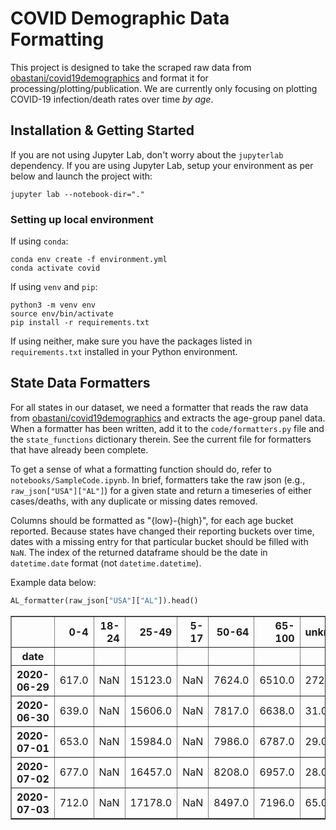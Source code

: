 # COVID Demographic Data Formatting

This project is designed to take the scraped raw data from [obastani/covid19demographics](https://github.com/obastani/covid19demographics) and format it for processing/plotting/publication. We are currently only focusing on plotting COVID-19 infection/death rates over time *by age*. 


## Installation & Getting Started

If you are not using Jupyter Lab, don't worry about the `jupyterlab` dependency. If you are using Jupyter Lab, setup your environment as per below and launch the project with:

```
jupyter lab --notebook-dir="."
```

### Setting up local environment

If using `conda`:

```
conda env create -f environment.yml
conda activate covid
```

If using `venv` and `pip`:

```
python3 -m venv env
source env/bin/activate
pip install -r requirements.txt
```

If using neither, make sure you have the packages listed in `requirements.txt` installed in your Python environment.



## State Data Formatters

For all states in our dataset, we need a formatter that reads the raw data from [obastani/covid19demographics](https://github.com/obastani/covid19demographics) and extracts the age-group panel data. When a formatter has been written, add it to the `code/formatters.py` file and the `state_functions` dictionary therein. See the current file for formatters that have already been complete.

To get a sense of what a formatting function should do, refer to `notebooks/SampleCode.ipynb`. In brief, formatters take the raw json (e.g., `raw_json["USA"]["AL"]`) for a given state and 
return a timeseries of either cases/deaths, with any duplicate or missing dates removed. 

Columns should be formatted as "{low}-{high}", for each age bucket reported. Because states have changed their reporting buckets over time, dates with a missing entry for that particular bucket should be filled with `NaN`. The index of the returned dataframe should be the date in `datetime.date` format (not `datetime.datetime`).

Example data below:

```python
AL_formatter(raw_json["USA"]["AL"]).head()
```

<table border="1" class="dataframe">
  <thead>
    <tr style="text-align: right;">
      <th></th>
      <th>0-4</th>
      <th>18-24</th>
      <th>25-49</th>
      <th>5-17</th>
      <th>50-64</th>
      <th>65-100</th>
      <th>unknown</th>
      <th>5-24</th>
    </tr>
    <tr>
      <th>date</th>
      <th></th>
      <th></th>
      <th></th>
      <th></th>
      <th></th>
      <th></th>
      <th></th>
      <th></th>
    </tr>
  </thead>
  <tbody>
    <tr>
      <th>2020-06-29</th>
      <td>617.0</td>
      <td>NaN</td>
      <td>15123.0</td>
      <td>NaN</td>
      <td>7624.0</td>
      <td>6510.0</td>
      <td>272.0</td>
      <td>6536.0</td>
    </tr>
    <tr>
      <th>2020-06-30</th>
      <td>639.0</td>
      <td>NaN</td>
      <td>15606.0</td>
      <td>NaN</td>
      <td>7817.0</td>
      <td>6638.0</td>
      <td>31.0</td>
      <td>6805.0</td>
    </tr>
    <tr>
      <th>2020-07-01</th>
      <td>653.0</td>
      <td>NaN</td>
      <td>15984.0</td>
      <td>NaN</td>
      <td>7986.0</td>
      <td>6787.0</td>
      <td>29.0</td>
      <td>7003.0</td>
    </tr>
    <tr>
      <th>2020-07-02</th>
      <td>677.0</td>
      <td>NaN</td>
      <td>16457.0</td>
      <td>NaN</td>
      <td>8208.0</td>
      <td>6957.0</td>
      <td>28.0</td>
      <td>7277.0</td>
    </tr>
    <tr>
      <th>2020-07-03</th>
      <td>712.0</td>
      <td>NaN</td>
      <td>17178.0</td>
      <td>NaN</td>
      <td>8497.0</td>
      <td>7196.0</td>
      <td>65.0</td>
      <td>7714.0</td>
    </tr>
  </tbody>
</table>
